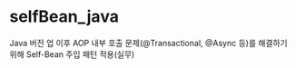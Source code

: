 # selfBean_java
Java 버전 업 이후 AOP 내부 호출 문제(@Transactional, @Async 등)를 해결하기 위해 Self-Bean 주입 패턴 적용(실무)
